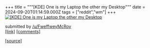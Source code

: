 +++
title = """[KDE] One is my Laptop the other my Desktop"""
date = 2024-09-20T01:14:59.000Z
tags = ["reddit","wm"]
+++
[![[KDE] One is my Laptop the other my Desktop](https://b.thumbs.redditmedia.com/8h6cF75Mi0X0GhiCtq22wNhSHT2MiW3Ql_UfQRLFDDY.jpg "[KDE] One is my Laptop the other my Desktop")](https://www.reddit.com/r/unixporn/comments/1fl0cjf/kde_one_is_my_laptop_the_other_my_desktop/)

submitted by [/u/FweffweyMcRoy](https://www.reddit.com/user/FweffweyMcRoy)  
[\[link\]](https://www.reddit.com/gallery/1fl0cjf) [\[comments\]](https://www.reddit.com/r/unixporn/comments/1fl0cjf/kde_one_is_my_laptop_the_other_my_desktop/)

[[source]](https://www.reddit.com/r/unixporn/comments/1fl0cjf/kde_one_is_my_laptop_the_other_my_desktop/)
